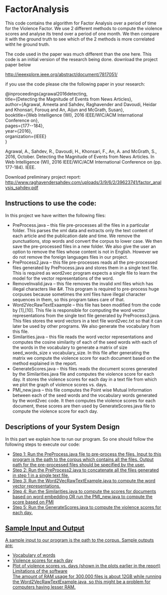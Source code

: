# FactorAnalysis
This code contains the algorithm for Factor Analysis over a period of time for the Violence Factor.
We use 2 different methods to compute the violence scores and analyse its trend over a period of one month. We then compare it with the ground truth to see which of the 2 methods is more correlated witht he ground truth.

The code used in the paper was much different than the one here. This code is an initial version of the research being done.
download the project paper below

http://ieeexplore.ieee.org/abstract/document/7817051/ 

if you use the code please cite the following paper in your research:

@inproceedings{agrawal2016detecting, <br/>
  title={Detecting the Magnitude of Events from News Articles}, <br/>
  author={Agrawal, Ameeta and Sahdev, Raghavender and Davoudi, Heidar and Khonsari, Forouq and An, Aijun and McGrath, Susan}, <br/>
  booktitle={Web Intelligence (WI), 2016 IEEE/WIC/ACM International Conference on}, <br/>
  pages={177--184},<br/>
  year={2016},<br/>
  organization={IEEE}<br/>
}<br/>
 
 
Agrawal, A., Sahdev, R., Davoudi, H., Khonsari, F., An, A. and McGrath, S., 2016, October. Detecting the Magnitude of Events from News Articles. In Web Intelligence (WI), 2016 IEEE/WIC/ACM International Conference on (pp. 177-184). IEEE. <br/>

Download preliminary project report: <br/>
http://www.raghavendersahdev.com/uploads/3/9/6/2/39623741/factor_analysis_sahdev.pdf <br/>



## Instructions to use the code:

In this project we have written the following files: <br/>
* PreProcess.java – this file pre-processes all the files in a particular folder. This parses the xml data and extracts only the text content of each article and the publication date and time. We remove the punctuations, stop words and convert the corpus to lower case. We then save the pre-processed files in a new folder. We also give the user an option to remove the files whose content is not in English. However we do not remove the foreign languages files in our project.
* PreProcess2.java – this file pre-processes reads all the pre-processed files generated by PreProcess.java and stores them in a single text file. This is required as word2vec program expects a single file to learn the model for the vector representations of the word.
* RemoveInvalid.java – this file removes the invalid xml files which has illegal characters like &#. This program is required to pre-process huge corpuses because sometimes the xml files have illegal character sequences in them, so this program takes care of that.
* Word2VecRawTextExaample – this file has been modified from the code by [1],[10]. This file is responsible for computing the word vector representations from the single text file generated by PreProcess3.java. This files stores the word vectors in a text file word2vec.txt so that it can later be used by other programs. We also generate the vocabulary from this file. 
* Similarities.java – this file reads the word vector representations and computes the cosine similarity of each of the seed words with each of the words in the vocabulary to generate a matrix of size seed_words_size x vocabulary_size. In this file after generating the matrix we compute the violence score for each document based on the method explained in the report.
* GenerateScores.java – this files reads the document scores generated by the Similarities.java file and computes the violence score for each day. It stores the violence scores for each day in a text file from which we plot the graph of violence scores vs. days.
* PMI_new.java – this file computes the Point wise Mutual Information between each of the seed words and the vocabulary words generated by the word2vec code. It then computes the violence scores for each document, these scores are then used by GenerateScores.java file to compute the violence score for each day.


## Descriptions of your System Design 

In this part we explain how to run our program. So one should follow the following steps to execute our code:

* <u> Step 1: <u/> Run the PreProcess.java file to pre-process the files. Input to this program is the path to the corpus which contains all the files. Output path for the pre-processed files should be specified by the user.
* <u> Step 2: <u/> Run the PreProcess2.java to concatenate all the files generated in step 1 in a single text file.
* <u>Step 3:<u/> Run the Word2VecRawTextExample.java to compute the word vector representations.
* <u>Step 4:</u> Run the Similarities.java to compute the scores for documents based on word embedding OR run the PMI_new.java to compute the score based on PMI
* <u>Step 5:</u> Run the GenerateScores.java to compute the violence scores for each day.

## Sample Input and Output
A sample input to our program is the path to the corpus. Sample outputs are: <br/> 
* Vocabulary of words
* Violence scores for each day 
* Plot of violence scores vs. days (shown in the plots earlier in the report) </br>
Limitations of the software <br/>
The amount of RAM usage for 300,000 files is about 12GB while running the Word2VecRawTextExample.java, so this might be a problem for computers having lesser RAM.

